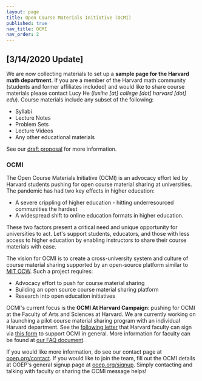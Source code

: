 ```yaml
---
layout: page
title: Open Course Materials Initiative (OCMI)
published: true
nav_title: OCMI
nav_order: 2
---
```


## **[3/14/2020 Update]**

We are now collecting materials to set up a **sample page for the Harvard math department**. If you are a member of the Harvard math community (students and former affiliates included) and would like to share course materials please contact Lucy He (*luxihe [at] college [dot] harvard [dot] edu*). Course materials include any subset of the following:
* Syllabi
* Lecture Notes
* Problem Sets
* Lecture Videos
* Any other educational materials

See our [draft proposal](mathproposal) for more information. 

### OCMI

The Open Course Materials Initiative (OCMI) is an advocacy effort led by Harvard students pushing for open course material sharing at universities. The pandemic has had two key effects in higher education:
* A severe crippling of higher education - hitting underresourced communities the hardest 
* A widespread shift to online education formats in higher education.

These two factors present a critical need and unique opportunity for universities to act. Let's support students, educators, and those with less access to higher education by enabling instructors to share their course materials with ease. 

The vision for OCMI is to create a cross-university system and culture of course material sharing supported by an open-source platform similar to [MIT OCW](https://ocw.mit.edu). Such a project requires:
* Advocacy effort to push for course material sharing
* Building an open source course material sharing platform
* Research into open education initiatives

OCMI's current focus is the **OCMI At Harvard Campaign**: pushing for OCMI at the Faculty of Arts and Sciences at Harvard. We are currently working on a launching a pilot course material sharing program with an individual Harvard department. See the [following letter](OCMIAtHarvard) that Harvard faculty can sign via [this form](OCMIAtHarvardForm) to support OCMI in general. More information for faculty can be found at [our FAQ document](ocmifaq). 

If you would like more information, do see our contact page at [ooep.org/contact](contact). If you would like to join the team, fill out the OCMI details at OOEP's general signup page at [ooep.org/signup](signup). Simply contacting and talking with faculty or sharing the OCMI message helps!

